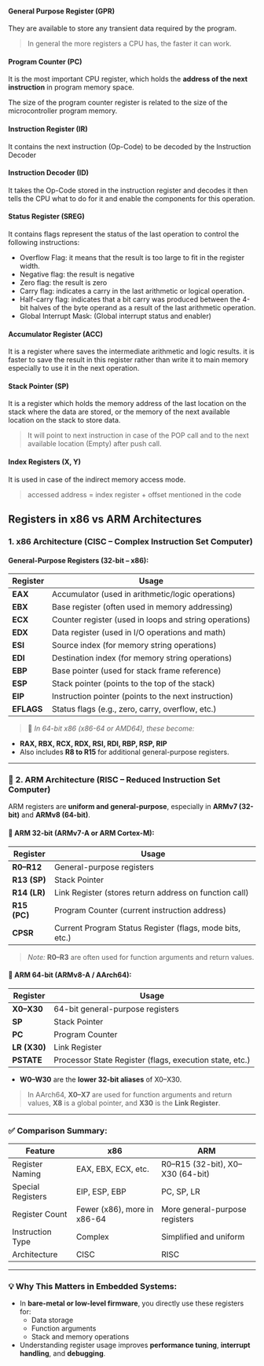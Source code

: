 #### General Purpose Register (GPR)
They are available to store any transient data required by the program.
> In general the more registers a CPU has, the faster it can work.
#### Program Counter (PC)
It is the most important CPU register, which holds the **address of the next instruction** in program memory space.

The size of the program counter register is related to the size of the microcontroller program memory.

#### Instruction Register (IR)
It contains the next instruction (Op-Code) to be decoded by the Instruction Decoder

#### Instruction Decoder (ID)
It takes the Op-Code stored in the instruction register and decodes it then tells the CPU what to do for it and enable the components for this operation.

#### Status Register (SREG)
It contains flags represent the status of the last operation to control the following instructions:
- Overflow Flag: it means that the result is too large to fit in the register width.
- Negative flag: the result is negative
- Zero flag: the result is zero
- Carry flag: indicates a carry in the last arithmetic or logical operation.
- Half-carry flag: indicates that a bit carry was produced between the 4-bit halves of the byte operand as a result of the last arithmetic operation.
- Global Interrupt Mask: (Global interrupt status and enabler)

#### Accumulator Register (ACC)
It is a register where saves the intermediate arithmetic and logic results.
it is faster to save the result in this register rather than write it to main memory especially to use it in the next operation.
#### Stack Pointer (SP)
It is a register which holds the memory address of the last location on the stack where the data are stored, 
or the memory of the next available location on the stack to store data.
> It will point to next instruction in case of the POP call and to the next available location (Empty) after push call.

#### Index Registers (X, Y)
It is used in case of the indirect memory access mode.
> accessed address = index register + offset mentioned in the code


## Registers in x86 vs ARM Architectures
### **1. x86 Architecture (CISC – Complex Instruction Set Computer)**

#### **General-Purpose Registers (32-bit – x86):**

|Register|Usage|
|---|---|
|**EAX**|Accumulator (used in arithmetic/logic operations)|
|**EBX**|Base register (often used in memory addressing)|
|**ECX**|Counter register (used in loops and string operations)|
|**EDX**|Data register (used in I/O operations and math)|
|**ESI**|Source index (for memory string operations)|
|**EDI**|Destination index (for memory string operations)|
|**EBP**|Base pointer (used for stack frame reference)|
|**ESP**|Stack pointer (points to the top of the stack)|
|**EIP**|Instruction pointer (points to the next instruction)|
|**EFLAGS**|Status flags (e.g., zero, carry, overflow, etc.)|

> 📝 _In 64-bit x86 (x86-64 or AMD64), these become:_

- **RAX, RBX, RCX, RDX, RSI, RDI, RBP, RSP, RIP**
- Also includes **R8 to R15** for additional general-purpose registers.

---

### 🔸 **2. ARM Architecture (RISC – Reduced Instruction Set Computer)**

ARM registers are **uniform and general-purpose**, especially in **ARMv7 (32-bit)** and **ARMv8 (64-bit)**.

#### 📍 **ARM 32-bit (ARMv7-A or ARM Cortex-M):**

|Register|Usage|
|---|---|
|**R0–R12**|General-purpose registers|
|**R13 (SP)**|Stack Pointer|
|**R14 (LR)**|Link Register (stores return address on function call)|
|**R15 (PC)**|Program Counter (current instruction address)|
|**CPSR**|Current Program Status Register (flags, mode bits, etc.)|

> _Note:_ **R0–R3** are often used for function arguments and return values.

#### 📍 **ARM 64-bit (ARMv8-A / AArch64):**

|Register|Usage|
|---|---|
|**X0–X30**|64-bit general-purpose registers|
|**SP**|Stack Pointer|
|**PC**|Program Counter|
|**LR (X30)**|Link Register|
|**PSTATE**|Processor State Register (flags, execution state, etc.)|

- **W0–W30** are the **lower 32-bit aliases** of X0–X30.

> In AArch64, **X0–X7** are used for function arguments and return values, **X8** is a global pointer, and **X30** is the **Link Register**.

---

### ✅ **Comparison Summary:**

|Feature|**x86**|**ARM**|
|---|---|---|
|Register Naming|EAX, EBX, ECX, etc.|R0–R15 (32-bit), X0–X30 (64-bit)|
|Special Registers|EIP, ESP, EBP|PC, SP, LR|
|Register Count|Fewer (x86), more in x86-64|More general-purpose registers|
|Instruction Type|Complex|Simplified and uniform|
|Architecture|CISC|RISC|

---

### 💡 **Why This Matters in Embedded Systems:**

- In **bare-metal or low-level firmware**, you directly use these registers for:
    - Data storage
    - Function arguments
    - Stack and memory operations
- Understanding register usage improves **performance tuning**, **interrupt handling**, and **debugging**.